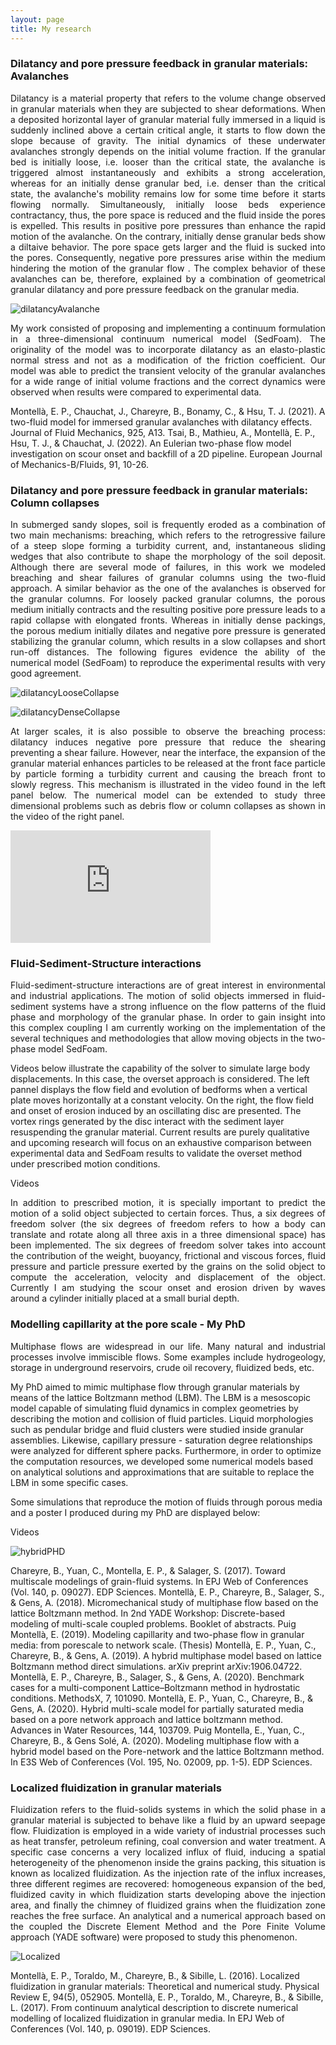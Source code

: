 ```yaml
---
layout: page
title: My research
---
```




### Dilatancy and pore pressure feedback in granular materials: Avalanches


<p align="justify"> Dilatancy is a material property that refers to the volume change observed in granular materials when they are subjected to shear deformations. When a deposited horizontal layer of granular material fully immersed in a liquid is suddenly inclined above a certain critical angle, it starts to flow down the slope because of gravity. The initial dynamics of these underwater avalanches strongly depends on the initial volume fraction. If the granular bed is initially loose, i.e. looser than the critical state, the avalanche is triggered almost instantaneously and exhibits a strong acceleration, whereas for an initially dense granular bed, i.e. denser than the critical state, the avalanche's mobility remains low for some time before it starts flowing normally. Simultaneously, initially loose beds experience contractancy, thus, the pore space is reduced and the fluid inside the pores is expelled. This results in positive pore pressures than enhance the rapid motion of the avalanche. On the contrary,  initially dense granular beds show a diltaive behavior.  The pore space gets larger and the fluid is sucked into the pores. Consequently, negative pore pressures arise within the medium hindering the motion of the granular flow . The complex behavior of these avalanches can be, therefore, explained by a combination of geometrical granular dilatancy and pore pressure feedback on the granular media.   </p>


![dilatancyAvalanche](/assets/img/Research/graphicalAbstract_110.jpg "dilatancyAvalanche")

<p align="justify">  My work consisted of proposing and implementing a continuum formulation in a three-dimensional continuum numerical model (SedFoam). The originality of the model was to incorporate dilatancy as an elasto-plastic normal stress and not as a modification of the friction coefficient.  Our model was able to predict the transient velocity of the granular avalanches for a wide range of initial volume fractions and the correct dynamics were observed when results were compared to experimental data. </p>

Montellà, E. P., Chauchat, J., Chareyre, B., Bonamy, C., & Hsu, T. J. (2021). A two-fluid model for immersed granular avalanches with dilatancy effects. Journal of Fluid Mechanics, 925, A13.
Tsai, B., Mathieu, A., Montellà, E. P., Hsu, T. J., & Chauchat, J. (2022). An Eulerian two-phase flow model investigation on scour onset and backfill of a 2D pipeline. European Journal of Mechanics-B/Fluids, 91, 10-26.

### Dilatancy and pore pressure feedback in granular materials: Column collapses


<p align="justify">  In submerged sandy slopes, soil is frequently eroded as a combination of two main mechanisms: breaching, which refers to the retrogressive failure of a steep slope forming a turbidity current, and, instantaneous sliding wedges that also contribute to shape the morphology of the soil deposit.  Although there are several mode of failures, in this work we modeled breaching and shear failures of granular columns using the two-fluid approach. A similar behavior as the one of the avalanches is observed for the granular columns.  For loosely packed granular columns, the porous medium initially contracts and the resulting positive pore pressure leads to a rapid collapse with elongated fronts.  Whereas in initially dense packings, the porous medium initially dilates and negative pore pressure is generated stabilizing  the granular column, which results in a slow collapses and short run-off distances. The following figures evidence the ability of  the numerical model (SedFoam) to reproduce the experimental results with very good agreement.
 </p>



 ![dilatancyLooseCollapse](/assets/img/Research/MapVolumeFraction_Loose_EduRheology.png "dilatancyLooseCollapse")

 ![dilatancyDenseCollapse](/assets/img/Research/MapVolumeFraction_Dense_EduRheology.png "dilatancyDenseCollapse")


<p align="justify">
 At larger scales, it is also possible to observe the breaching process: dilatancy induces negative pore pressure that reduce the shearing preventing a shear failure. However, near the interface, the expansion of the granular material enhances particles to be released at the front face particle by particle forming a turbidity current and causing the breach front to  slowly regress. This mechanism is illustrated in the video found in the left panel below. The numerical model can be extended to study three dimensional problems such as debris flow or column collapses as shown in the video of the right panel.  </p>

<iframe width="320" height="180" src="https://www.youtube.com/watch?v=dqECnAv2w3I" title="YouTube video player" frameborder="0" allow="accelerometer; autoplay; clipboard-write; encrypted-media; gyroscope; picture-in-picture" allowfullscreen="1"></iframe>



### Fluid-Sediment-Structure interactions
<p align="justify"> Fluid-sediment-structure interactions are of great interest in environmental and industrial applications. The motion of solid objects immersed in fluid-sediment systems have a strong influence on the flow patterns of the fluid phase and morphology of the granular phase.  In order to gain insight into this complex coupling  I am currently working on the implementation of the several techniques and methodologies that allow moving objects in the two-phase model SedFoam.

Videos below  illustrate the capability of the solver to simulate large body displacements. In this case, the overset approach is considered.  The left pannel displays the flow field and evolution of bedforms when a vertical plate moves horizontally at a constant velocity. On the right,  the flow field and onset of erosion induced by an oscillating disc are presented. The  vortex rings generated by the disc interact with the  sediment layer resuspending the granular material. Current results are purely qualitative and upcoming research will focus on an exhaustive comparison between  experimental data and SedFoam results to validate the  overset method under prescribed motion conditions.  
 </p>

Videos

<p align="justify">  In addition to prescribed motion, it is specially important to predict the motion of a solid object subjected to certain forces. Thus, a six degrees of freedom  solver  (the six degrees of freedom refers to how a body can translate and rotate along all three axis in a three dimensional space) has been implemented. The six degrees of freedom solver takes into account the contribution of the weight, buoyancy, frictional and viscous forces, fluid pressure and particle pressure exerted by the grains on the solid object to compute the acceleration, velocity and displacement of the object. Currently I am studying the scour onset and erosion driven by waves around a cylinder initially placed at a small burial depth. </p>


### Modelling capillarity at the pore scale - My PhD


<p align="justify"> Multiphase flows are widespread in our life. Many natural and industrial processes involve immiscible flows. Some examples include hydrogeology, storage in underground reservoirs, crude oil recovery, fluidized beds, etc.

My PhD aimed to mimic multiphase flow through granular materials by means of the lattice Boltzmann method (LBM). The LBM is a mesoscopic model capable of simulating fluid dynamics in complex geometries by describing the motion and collision of fluid particles. Liquid morphologies such as pendular bridge and fluid clusters were studied inside granular assemblies. Likewise, capillary pressure - saturation degree relationships were analyzed for different sphere packs. Furthermore, in order to optimize the computation resources, we developed some numerical models based on analytical solutions and approximations that are suitable to replace the LBM in some specific cases.

Some simulations that  reproduce the motion of fluids through porous media and a poster I produced during my PhD are displayed below:
</p>


Videos



![hybridPHD](/assets/img/Research/hybrid.jpg "hybridPHD")



Chareyre, B., Yuan, C., Montella, E. P., & Salager, S. (2017). Toward multiscale modelings of grain-fluid systems. In EPJ Web of Conferences (Vol. 140, p. 09027). EDP Sciences.
Montellà, E. P., Chareyre, B., Salager, S., & Gens, A. (2018). Micromechanical study of multiphase flow based on the lattice Boltzmann method. In 2nd YADE Workshop: Discrete-based modeling of multi-scale coupled problems. Booklet of abstracts.
Puig Montellà, E. (2019). Modeling capillarity and two-phase flow in granular media: from porescale to network scale. (Thesis)
Montellà, E. P., Yuan, C., Chareyre, B., & Gens, A. (2019). A hybrid multiphase model based on lattice Boltzmann method direct simulations. arXiv preprint arXiv:1906.04722.
Montellà, E. P., Chareyre, B., Salager, S., & Gens, A. (2020). Benchmark cases for a multi-component Lattice–Boltzmann method in hydrostatic conditions. MethodsX, 7, 101090.
Montellà, E. P., Yuan, C., Chareyre, B., & Gens, A. (2020). Hybrid multi-scale model for partially saturated media based on a pore network approach and lattice boltzmann method. Advances in Water Resources, 144, 103709.
Puig Montella, E., Yuan, C., Chareyre, B., & Gens Solé, A. (2020). Modeling multiphase flow with a hybrid model based on the Pore-network and the lattice Boltzmann method. In E3S Web of Conferences (Vol. 195, No. 02009, pp. 1-5). EDP Sciences.


### Localized fluidization in granular materials



 <p align="justify"> Fluidization refers to the fluid-solids systems in which the solid phase in a granular material is subjected to behave like a fluid by an upward seepage flow. Fluidization is employed in a wide variety of industrial processes such as heat transfer, petroleum refining, coal conversion and water treatment. A specific case concerns a very localized influx of fluid, inducing a spatial heterogeneity of the phenomenon inside the grains packing, this situation is known as localized fluidization. As the injection rate of the influx increases, three different regimes are recovered: homogeneous expansion of the bed, fluidized cavity in which fluidization starts developing above the injection area, and finally the chimney of fluidized grains when the fluidization zone reaches the free surface.  An analytical and a numerical approach based on the coupled the Discrete Element Method and the Pore Finite Volume approach (YADE software) were proposed to study this phenomenon.
  </p>


![Localized](/assets/img/Research/localized.jpg "Localized")

Montellà, E. P., Toraldo, M., Chareyre, B., & Sibille, L. (2016). Localized fluidization in granular materials: Theoretical and numerical study. Physical Review E, 94(5), 052905.
Montellà, E. P., Toraldo, M., Chareyre, B., & Sibille, L. (2017). From continuum analytical description to discrete numerical modelling of localized fluidization in granular media. In EPJ Web of Conferences (Vol. 140, p. 09019). EDP Sciences.
